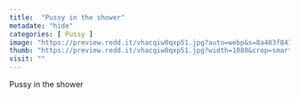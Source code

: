 ```yaml
---
title:  "Pussy in the shower"
metadate: "hide"
categories: [ Pussy ]
image: "https://preview.redd.it/vhacqiw0qxp51.jpg?auto=webp&s=8a403f847866fb6bcb2dbeb987028c802d839ce8"
thumb: "https://preview.redd.it/vhacqiw0qxp51.jpg?width=1080&crop=smart&auto=webp&s=f3a7c1a63a612ed3c1f3e2ad599897f2f07fd49d"
visit: ""
---
```

Pussy in the shower

